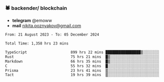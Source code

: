 ### 🕷 backender/ blockchain
- **telegram** @emoww
- **mail** nikita.poznyakov@gmail.com

<!--START_SECTION:waka-->

```txt
From: 21 August 2023 - To: 05 December 2024

Total Time: 1,358 hrs 23 mins

TypeScript                    899 hrs 22 mins ████████████████▒░░░░░░░░   65.96 %
Rust                          75 hrs 21 mins  █▒░░░░░░░░░░░░░░░░░░░░░░░   05.53 %
Markdown                      66 hrs 35 mins  █▒░░░░░░░░░░░░░░░░░░░░░░░   04.88 %
C                             55 hrs 32 mins  █░░░░░░░░░░░░░░░░░░░░░░░░   04.07 %
Prisma                        23 hrs 41 mins  ▒░░░░░░░░░░░░░░░░░░░░░░░░   01.74 %
Tact                          19 hrs 39 mins  ▒░░░░░░░░░░░░░░░░░░░░░░░░   01.44 %
```

<!--END_SECTION:waka-->




